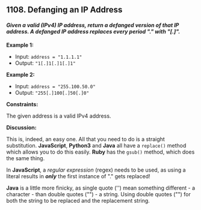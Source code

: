 ## 1108. Defanging an IP Address

#### _Given a valid (IPv4) IP address, return a defanged version of that IP address. A defanged IP address replaces every period "." with "[.]"._



**Example 1:**
-   Input: ```address = "1.1.1.1"```
-   Output: ```"1[.]1[.]1[.]1"```

**Example 2:**
-   Input: ```address = "255.100.50.0"```
-   Output: ```"255[.]100[.]50[.]0"```


**Constraints:**

The given address is a valid IPv4 address.

**Discussion:**

This is, indeed, an easy one. All that you need to do is a straight substitution. **JavaScript**, **Python3** and **Java** all have a ```replace()``` method which allows you to do this easily. **Ruby** has the ```gsub()``` method, which does the same thing.

In **JavaScript**, a _regular expression_ (regex) needs to be used, as using a literal results in **_only_** the first instance of "." gets replaced!

**Java** is a little more finicky, as single quote ('') mean something different - a character - than double quotes ("") - a string. Using double quotes ("") for both the string to be replaced and the replacement string.  
